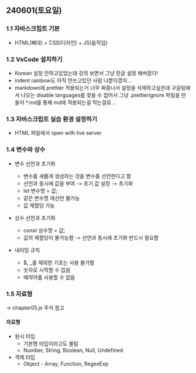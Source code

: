 ## 240601(토요일)

### 1.1 자바스크립트 기본

- HTML(뼈대) + CSS(디자인) + JS(움직임)

### 1.2 VsCode 설치하기

- Korean 설정 안하고있었는데 강의 보면서 그냥 한글 설정 해버렸다!
- indent rainbow도 아직 안쓰고있던 사람 나뿐이겠지 .. 
- markdown에 prettier 적용되는거 너무 짜증나서 설정을 삭제하고싶은데 구글링에서 나오는 disable languages를 찾을 수 없어서 그냥 .prettierignore 파일을 만들어 *.md를 통해 md에 적용되는걸 막는걸로 ..

### 1.3 자바스크립트 실습 환경 설정하기

- HTML 파일에서 open with live server

### 1.4 변수와 상수

- 변수 선언과 초기화
  - 변수를 새롭게 생성하는 것을 변수를 선언한다고 함
  - 선언과 동시에 값을 부여 -> 초기 값 설정 -> 초기화
  - let 변수명 = 값;
  - 같은 변수명 재선언 불가능
  - 값 재할당 가능

- 상수 선언과 초기화
  - const 상수명 = 값;
  - 값의 재할당이 불가능함 -> 선언과 동시에 초기화 반드시 필요함
  
- 네이밍 규칙
  - $, _를 제외한 기호는 사용 불가함
  - 숫자로 시작할 수 없음
  - 예약어를 사용할 수 없음


### 1.5 자료형
-> chapter05.js 주석 참고

#### 자료형
- 원시 타입
  - 기본형 타입이라고도 불림
  - Number, String, Boolean, Null, Undefined
- 객체 타입
  - Object - Array, Function, RegexExp